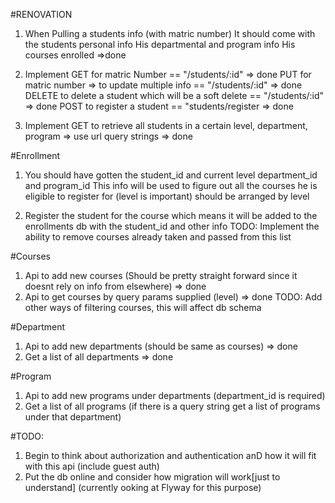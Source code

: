 #RENOVATION

1. When Pulling a students info (with matric number)
	It should come with the students personal info
	His departmental and program info
	His courses enrolled  	=>done

2. Implement GET for matric Number == "/students/:id" => done
	PUT for matric number => to update multiple info == "/students/:id" => done
	DELETE to delete a student which will be a soft delete == "/students/:id" => done
	POST to register a student == "students/register => done

3. Implement GET to retrieve all students in a certain level, department, program => use url query strings => done


#Enrollment

1. You should have gotten the student_id and current level department_id and program_id
	This info will be used to figure out all the courses he is eligible to register for (level is important) should be arranged by level

2. Register the student for the course which means it will be added to the enrollments db with the student_id and other info
	TODO: Implement the ability to remove courses already taken and passed from this list

#Courses
1. Api to add new courses (Should be pretty straight forward since it doesnt rely on info from elsewhere) => done
2. Api to get courses by query params supplied (level) => done TODO: Add other ways of filtering courses, this will affect db schema

#Department

1. Api to add new departments (should be same as courses) => done
2. Get a list of all departments => done

#Program
1. Api to add new programs under departments (department_id is required)
2. Get a list of all programs (if there is a query string get a list of programs under that department)


#TODO: 
1. Begin to think about authorization and authentication anD how it will fit with this api (include guest auth)
2. Put the db online and consider how migration will work[just to understand] (currently ooking at Flyway for this purpose)
